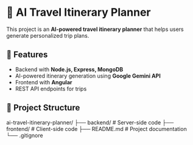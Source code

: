 # 🧳 AI Travel Itinerary Planner

This project is an **AI-powered travel itinerary planner** that helps users generate personalized trip plans.

## 🚀 Features
- Backend with **Node.js, Express, MongoDB**
- AI-powered itinerary generation using **Google Gemini API**
- Frontend with **Angular**
- REST API endpoints for trips

## 📂 Project Structure
ai-travel-itinerary-planner/
├── backend/ # Server-side code
├── frontend/ # Client-side code
├── README.md # Project documentation
└── .gitignore
